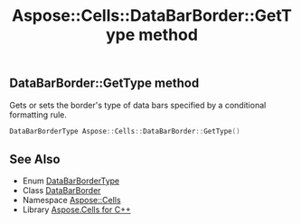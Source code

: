 ﻿---
title: Aspose::Cells::DataBarBorder::GetType method
linktitle: GetType
second_title: Aspose.Cells for C++ API Reference
description: 'Aspose::Cells::DataBarBorder::GetType method. Gets or sets the border''s type of data bars specified by a conditional formatting rule in C++.'
type: docs
weight: 800
url: /cpp/aspose.cells/databarborder/gettype/
---
## DataBarBorder::GetType method


Gets or sets the border's type of data bars specified by a conditional formatting rule.

```cpp
DataBarBorderType Aspose::Cells::DataBarBorder::GetType()
```

## See Also

* Enum [DataBarBorderType](../../databarbordertype/)
* Class [DataBarBorder](../)
* Namespace [Aspose::Cells](../../)
* Library [Aspose.Cells for C++](../../../)
